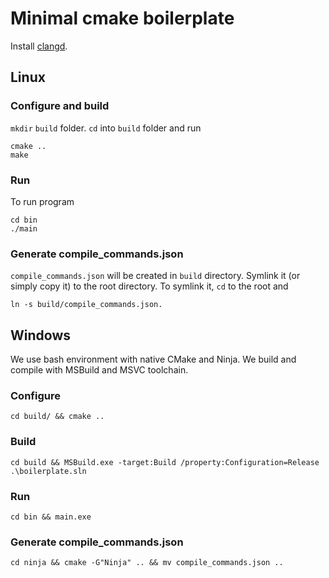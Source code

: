 # Minimal cmake boilerplate

Install [clangd](https://clangd.llvm.org/installation.html).

## Linux

### Configure and build
`mkdir` `build` folder. `cd` into `build` folder and run

```
cmake ..
make
```

### Run
To run program

```
cd bin
./main
```

### Generate compile_commands.json
`compile_commands.json` will be created in `build` directory. Symlink it (or simply copy it) to the root directory. To symlink it, `cd` to the root and

```
ln -s build/compile_commands.json.
```

## Windows

We use bash environment with native CMake and Ninja. We build and compile with MSBuild and MSVC toolchain.

### Configure
```
cd build/ && cmake ..
```

### Build
```
cd build && MSBuild.exe -target:Build /property:Configuration=Release .\boilerplate.sln
```

### Run
```
cd bin && main.exe
```

### Generate compile_commands.json
```
cd ninja && cmake -G"Ninja" .. && mv compile_commands.json ..
```
